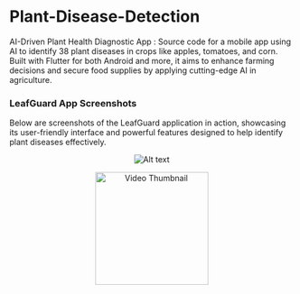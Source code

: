# Plant-Disease-Detection
AI-Driven Plant Health Diagnostic App : Source code for a mobile app using AI to identify 38 plant diseases in crops like apples, tomatoes, and corn. Built with Flutter for both Android and more, it aims to enhance farming decisions and secure food supplies by applying cutting-edge AI in agriculture.

### LeafGuard App Screenshots

Below are screenshots of the LeafGuard application in action, showcasing its user-friendly interface and powerful features designed to help identify plant diseases effectively.


<p align="center">
  <img src="https://github.com/mouathayed/Plant-Disease-Detection/assets/74305074/60cc89b8-9d02-4224-9841-cabd2e27e66a" alt="Alt text">
</p>




<div align="center">
  <a href="https://drive.google.com/file/d/1EPnh19EMorkfTUq4KodNxGfCXorXZ2lB/view?usp=drive_link">
    <img src="https://github.com/mouathayed/Plant-Disease-Detection/blob/main/images/video_thumbnail.png" width="200" alt="Video Thumbnail">
  </a>
</div>





